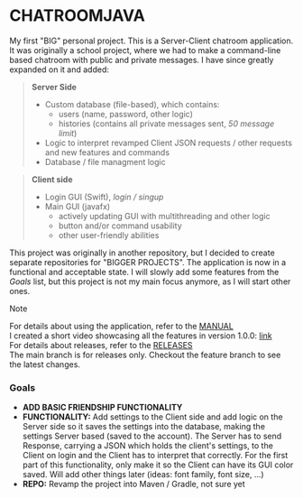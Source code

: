 # CHATROOMJAVA

My first "BIG" personal project. This is a Server-Client chatroom application. It was originally a school project, where we had to make a command-line based chatroom with public and private messages. I have since greatly expanded on it and added:

> **Server Side**
> - Custom database (file-based), which contains:
>     - users (name, password, other logic)
>     - histories (contains all private messages sent, *50 message limit*)
> - Logic to interpret revamped Client JSON requests / other requests and new features and commands
> - Database / file managment logic

> **Client side**
> - Login GUI (Swift), *login / singup*
> - Main GUI (javafx)
>     - actively updating GUI with multithreading and other logic
>     - button and/or command usability
>     - other user-friendly abilities

This project was originally in another repository, but I decided to create separate repositories for "BIGGER PROJECTS". The application is now in a functional and acceptable state. I will slowly add some features from the *Goals* list, but this project is not my main focus anymore, as I will start other ones.

> [!NOTE]
> For details about using the application, refer to the [MANUAL](Manuals/Manual.md)\
> I created a short video showcasing all the features in version 1.0.0: [link](https://www.youtube.com/watch?v=JDjVa-9h8oU)\
> For details about releases, refer to the [RELEASES](Manuals/Releases.md)\
> The main branch is for releases only. Checkout the feature branch to see the latest changes.

### Goals
- **ADD BASIC FRIENDSHIP FUNCTIONALITY**
- **FUNCTIONALITY:** Add settings to the Client side and add logic on the Server side so it saves the settings into the database, making the settings Server based (saved to the account). The Server has to send Response, carrying a JSON which holds the client's settings, to the Client on login and the Client has to interpret that correctly. For the first part of this functionality, only make it so the Client can have its GUI color saved. Will add other things later (ideas: font family, font size, ...)
- **REPO:** Revamp the project into Maven / Gradle, not sure yet
